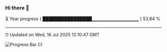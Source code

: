 ### Hi there 👋

⏳ Year progress { ████████████████▁▁▁▁▁▁▁▁▁▁▁▁▁▁ } 53.84 %

---

⏰ Updated on Wed, 16 Jul 2025 12:10:47 GMT

![Progress Bar CI](https://github.com/liununu/liununu/workflows/Progress%20Bar%20CI/badge.svg)
